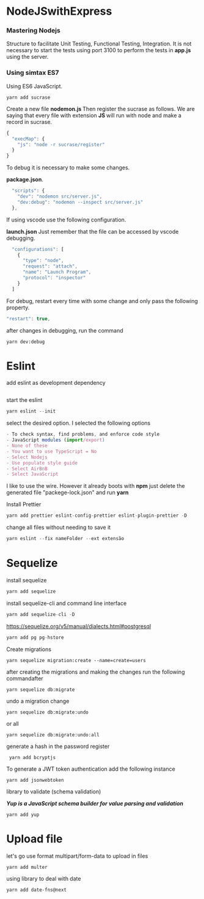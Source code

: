 # NodeJSwithExpress

### Mastering Nodejs

<p>
Structure to facilitate Unit Testing, Functional Testing, Integration. It is not necessary to start the tests using port 3100 to perform the tests in <strong> app.js </strong> using the server.</p>

### Using simtax ES7

<p>Using ES6 JavaScript.</p>

```
yarn add sucrase
```

<p>Create a new file <strong> nodemon.js </strong> Then register the sucrase as follows. We are saying that every file with extension <strong> JS </strong> will run with node and make a record in sucrase.</p>

```javascript
{
  "execMap": {
    "js": "node -r sucrase/register"
  }
}

```

<p>To debug it is necessary to make some changes.</p>
<strong>package.json</strong>.

```javascript
  "scripts": {
    "dev": "nodemon src/server.js",
    "dev:debug": "nodemon --inspect src/server.js"
  },
```

<p>If using vscode use the following configuration.</p>
<p><strong>launch.json</strong> Just remember that the file can be accessed by vscode debugging.</p>

```javascript
  "configurations": [
    {
      "type": "node",
      "request": "attach",
      "name": "Launch Program",
      "protocol": "inspector"
    }
  ]
```

<p>For debug, restart every time with some change and only pass the following property.</p>

```javascript
"restart": true,
```

after changes in debugging, run the command
```
yarn dev:debug
```
# Eslint

add eslint as development dependency

```javascript# Eslint
```

start the eslint

```javascript
yarn eslint --init
```

select the desired option. I selected the following options

```javascript
- To check syntax, find problems, and enforce code style
- JavaScript modules (import/export)
- None of these
- You want to use TypeScript = No
- Select Nodejs
- Use populate style guide
- Select AirBnB
- Select JavaScript
```

I like to use the wire. However it already boots with **npm** just delete the generated file "packege-lock.json" and run **yarn**

Install Prettier

```javascript
yarn add prettier eslint-config-prettier eslint-plugin-prettier -D
```

change all files without needing to save it

```javascript
yarn eslint --fix nameFolder --ext extensão
```

# Sequelize

install sequelize

```javascript
yarn add sequelize
```

install sequelize-cli and command line interface

```javascript
yarn add sequelize-cli -D
```

https://sequelize.org/v5/manual/dialects.html#postgresql

```javascript
yarn add pg pg-hstore
```

Create migrations

```shell script
yarn sequelize migration:create --name=create=users
```

after creating the migrations and making the changes run the following commandafter

```shell script
yarn sequelize db:migrate
```

undo a migration change

```
yarn sequelize db:migrate:undo
```

or all

```shell script
yarn sequelize db:migrate:undo:all
```

generate a hash in the password register

```
 yarn add bcryptjs
```

To generate a JWT token authentication add the following instance

```
yarn add jsonwebtoken
```

library to validate (schema validation)

***Yup is a JavaScript schema builder for value parsing and validation***

```
yarn add yup
```
# Upload file
let's go use  format multipart/form-data to upload in files
```
yarn add multer
```
using library to deal with date
```
yarn add date-fns@next
```
